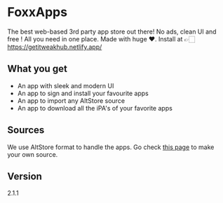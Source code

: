 # FoxxApps
The best web-based 3rd party app store out there! No ads, clean UI and free ! All you need in one place. Made with huge ❤.
Install at 👉🏻 https://getitweakhub.netlify.app/

## What you get
- An app with sleek and modern UI
- An app to sign and install your favourite apps
- An app to import any AltStore source
- An app to download all the iPA's of your favorite apps

## Sources
We use AltStore format to handle the apps.
Go check [this page](https://ibadevs-organization.gitbook.io/untitled/sources/make-your-source) to make your own source.

## Version
2.1.1

